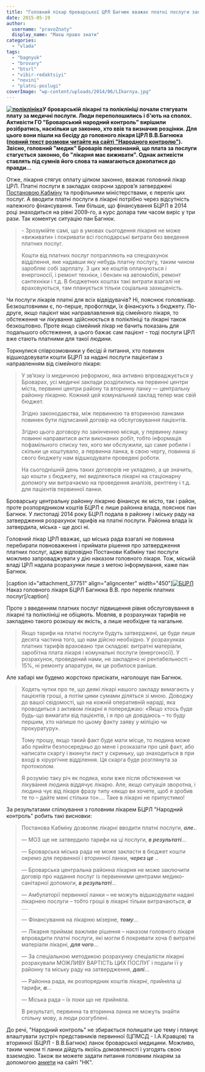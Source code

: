 ```yaml
---
title: "Головний лікар броварської ЦРЛ Багнюк вважає платні послуги законними"
date: 2015-05-19
author: 
  username: "pravoZnaty"
  display_name: "Маєш право знати"
categories: 
  - "vlada"
tags: 
  - "bagnyuk"
  - "brovary"
  - "btsrl"
  - "vibir-redaktsiyi"
  - "novini"
  - "platni-poslugi"
coverImage: "wp-content/uploads/2014/06/LIkarnya.jpg"
---
```


**[![поліклініка](https://mpz.brovary.org/wp-content/uploads/2015/04/polik.jpg)](https://mpz.brovary.org/wp-content/uploads/2015/04/polik.jpg)У броварській лікарні та поліклініці почали стягувати плату за медичні послуги. Люди переполошились і б'ють на сполох. Активісти ГО "Броварський народний контроль" вирішили розібратись, наскільки це законно, хто ввів та визначив розцінки. Для цього вони пішли на бесіду до головного лікаря ЦРЛ В.В.Багнюка ([повний текст розмови читайте на сайті "Народного контролю"](http://nk.mybrovary.com/golovniy-likar-brovarskoyi-tsentralnoyi-rayonnoyi-likarni-pro-platni-poslugi/)). Звісно, головний "медик" Броварів переконаний, що плата за послуги стагується законно, бо "лікарня має виживати". Однак активісти ставлять під сумнів його слова та намагаються докопатися до правди...**

Отже, лікарня стягує оплату цілком законно, вважає головний лікар ЦРЛ. Платні послуги в закладах охорони здоров’я затверджені [Постановою Кабміну](http://zakon2.rada.gov.ua/laws/show/1138-96-%D0%BF) та профільними міністерствами, є перелік цих послуг. А вводити платні послуги в лікарні потрібно через відсутність належного фінансування. Тим більше, що фінансування БЦРЛ в 2014 році знаходиться на рівні 2009-го, а курс долара тим часом виріс у три рази. Так коментує ситуацію пан Багнюк.

> \- Зрозумійте самі, що в умовах сьогодення лікарня не може «виживати» і покривати всі господарські витрати без введення платних послуг.
> 
> Кошти від платних послуг потрапляють на спецрахунок відділення, яке надавши яку небудь платну послугу, таким чином заробляє собі зарплату. З цих же коштів оплачуються і енергоносії, і ремонт техніки, і бензин на автомобілі, ремонт сантехніки і т.д. В бюджетних коштах такі витрати взагалі не враховуються, там планується тільки соціальна захищеність.

Чи послуги лікарів платні для всіх відвідувачів? Ні, пояснює головлікар. Безкоштовними є, по-перше, профогляди, їх фінансують з бюджету. По-друге, якщо пацієнт має направлавлення від сімейного лікаря, то обстеження чи лікування здійснюється в поліклініці та лікарні також безкоштовно. Проте якщо сімейний лікар не бачить показань для подальшого обстеження, а цього бажає сам пацієнт - тоді послуги ЦРЛ вже стають платними для такої людини.

Торкнулися співрозмовники у бесіді й питання, хто повинен відшкодовувати кошти БЦРЛ за надані послуги пацієнтам з направленням від сімейного лікаря:

> У зв’язку із медичною реформою, яка активно впроваджується у Броварах, усі медичні заклади розділились на первинні центри міста, первинні центри району та вторинну ланку — центральну районну лікарню. Кожний цей комунальний заклад тепер має свій бюджет.
> 
> Згідно законодавства, між первинною та вторинною ланками повинен бути підписаний договір на обслуговування пацієнтів.
> 
> Згідно цього договору по закінченню місяця, у первинну ланку повинні направитися акти виконаних робіт, тобто інформація пофамільного списку тих, кого ми обслужили, що саме робили і скільки це коштувало, а первинна ланка, в свою чергу, повинна зі свого бюджету нам відшкодувати проведені роботи.
> 
> На сьогоднішній день таких договорів не укладено, а це значить, що кошти з бюджету, які виділяються лікарні на стаціонарну допомогу ми витрачаємо на проведення аналізів, рентгену і т.д. для пацієнтів первинної ланки.

Броварську центральну районну лікарню фінансує як місто, так і район, проте розпорядником коштів БЦРЛ є лише районна влада, пояснює пан Багнюк. У листопаді 2014 року БЦРЛ подала в районну і міську раду на затвердження розрахунок тарифів на платні послуги. Районна влада їх затвердила, міська - ще досі ні.

Головний лікар ЦРЛ вважає, що міська рада взагалі не повинна перебирати повноваження і приймати рішення про затвердження платних послуг, адже відповідно Постанови Кабміну такі послуги можливо запроваджувати у дію наказом головного лікаря. Тож, міській владі ЦРЛ надала розрахунки лише з метою інформування, каже пан Багнюк.

\[caption id="attachment\_37751" align="aligncenter" width="450"\][![БЦРЛ](https://mpz.brovary.org/wp-content/uploads/2015/05/11075817_834733646562537_2064536352_n.jpg)](https://mpz.brovary.org/wp-content/uploads/2015/05/11075817_834733646562537_2064536352_n.jpg) Наказ головного лікаря БЦРЛ Багнюка В.В. про перелік платних послуг\[/caption\]

Проте з введенням платних послуг підвищення рівня обслуговування в лікарні та поліклініці не обіцяють. Мовляв, в розрахунках тарифів не закладено такого розкошу як якість, а лише необхідне та нагальне.

> Якщо тарифи на платні послуги будуть затверджені, це буде лише десята частина того, що нам дійсно необхідно. У розрахунках платних тарифів враховано три складові: витратні матеріали, заробітна плата лікаря і комунальні послуги (енергоносії). У розрахунок, проведений нами, не закладено ні рентабельності – 15%, ні ремонту апаратури, як це робилося раніше.

Але хабарі ми будемо жорстоко присікати, наголошує пан Багнюк.

> Ходять чутки про те, що деякі лікарі нашого закладу вимагають у пацієнтів гроші, а потім цими сумами діляться зі мною. Доводжу до вашої свідомості, що на кожній оперативній нараді, яка проводиться з активом лікарні я попереджаю: «Якщо хтось буде будь-що вимагати від пацієнтів, і я про це довідаюсь – то буду першим, хто напише по цьому факту заяву у міліцію чи прокуратуру».
> 
> Тому прошу, якщо такий факт буде мати місце, то людина може або прийти безпосередньо до мене і розказати про цей факт, або написати скаргу і вкинути лист у скриньку, що знаходиться в при вході в хірургічне відділення. Ця скарга буде розглянута за протоколом.
> 
> Я розумію таку річ як подяка, коли вже після обстеження чи лікування людина віддячує лікарю. Але, якщо ситуація зворотна, і людина чує від лікаря фразу типу «якщо ви хочете, щоб я зробив те то – дайте мені стільки то»…. Таке в лікарні не припустимо!

За результатами спілкування з головним лікарем БЦРЛ "Народний контроль" робить такі висновки:

> Постанова Кабміну дозволяє лікарні вводити платні послуги, **_але_.**.
> 
> — МОЗ ще не затвердило тарифи на ці послуги, _**в результаті**_…
> 
> — Броварська міська рада не може закласти в бюджет кошти окремо для первинної і вторинної ланки, **_через це_** ..
> 
> — Броварська центральна районна лікарня не може заключити договір про надання послуг із первинними центрами медико-санітарної допомоги, _**в результаті**_…
> 
> — Амбулаторії первинної ланки – не можуть відшкодувати надані лікарнею послуги – тобто гроші в лікарні тільки витрачаються, _**а**_ ….
> 
> — Фінансування на лікарню мізерне, _**тому**_…
> 
> — Лікарня приймає важливе рішення – наказом головного лікаря впровадити платні послуги, які могли б покривати хоча б витратні матеріали лікарні, _**для чого**_…
> 
> — За спеціальною методикою розрахунку спеціалісти лікарні розрахували МОЖЛИВУ ВАРТІСТЬ ЦИХ ПОСЛУГ і подали її у районну та міську раду на затвердження, _**далі**_…
> 
> — Районна рада, як розпорядник коштів лікарні, прийняла ці тарифи, _**а**_…
> 
> — Міська рада – їх поки що не прийняла.
> 
> В результаті, первинна та вторинна ланка не можуть знайти спільну мову, а люди розгублені.

До речі, "Народний контроль" не збирається полишати цю тему і планує влаштувати зустріч представників первинної (ЦПМСД - І.А.Кравцов) та вторинної (БЦРЛ - В.В.Багнюк) ланок броварської медицини. Можливо, таким чином ті ланки дійдуть якоїсь домовленості і узгодять свою взаємодію. Також ви можете задати питання головним лікарям за допомогою [анкети](http://nk.mybrovary.com/anketuvannya-shhodo-yakosti-medichnogo-obslugovuvannya-v-m-brovari/) на сайті "НК".
